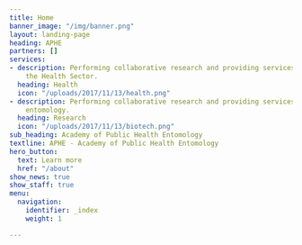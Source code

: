 ```yaml
---
title: Home
banner_image: "/img/banner.png"
layout: landing-page
heading: APHE
partners: []
services:
- description: Performing collaborative research and providing services to support
    the Health Sector.
  heading: Health
  icon: "/uploads/2017/11/13/health.png"
- description: Performing collaborative research and providing services to support
    entomology.
  heading: Research
  icon: "/uploads/2017/11/13/biotech.png"
sub_heading: Academy of Public Health Entomology
textline: APHE - Academy of Public Health Entomology
hero_button:
  text: Learn more
  href: "/about"
show_news: true
show_staff: true
menu:
  navigation:
    identifier: _index
    weight: 1

---
```


